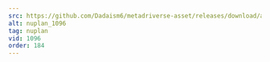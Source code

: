 ```yaml
---
src: https://github.com/Dadaism6/metadriverse-asset/releases/download/assetsv1.0.4/nuplan_1096.mp4
alt: nuplan_1096
tag: nuplan
vid: 1096
order: 184
---
```

